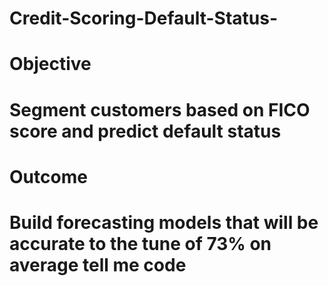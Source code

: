 # Credit-Scoring-Default-Status-
# Objective
# Segment customers based on FICO score and predict default status

# Outcome
# Build forecasting models that will be accurate to the tune of  73% on average tell me code
